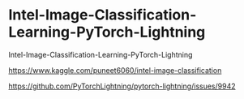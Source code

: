 # Intel-Image-Classification-Learning-PyTorch-Lightning
Intel-Image-Classification-Learning-PyTorch-Lightning

https://www.kaggle.com/puneet6060/intel-image-classification

https://github.com/PyTorchLightning/pytorch-lightning/issues/9942
